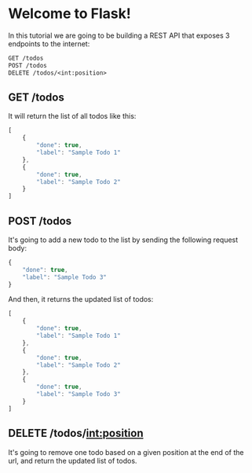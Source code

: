 # Welcome to Flask!

In this tutorial we are going to be building a REST API that exposes 3 endpoints to the internet:

```txt
GET /todos
POST /todos
DELETE /todos/<int:position>
```



## **GET /todos** 
It will return the list of all todos like this:

```javascript
[
    {
        "done": true,
        "label": "Sample Todo 1"
    },
    {
        "done": true,
        "label": "Sample Todo 2"
    }
]
```

## **POST /todos**

It's going to add a new todo to the list by sending the following request body:

```javascript
{
    "done": true,
    "label": "Sample Todo 3"
}
```

And then, it returns the updated list of todos:

```javascript
[
    {
        "done": true,
        "label": "Sample Todo 1"
    },
    {
        "done": true,
        "label": "Sample Todo 2"
    },
    {
        "done": true,
        "label": "Sample Todo 3"
    }
]
```

## **DELETE /todos/<int:position>**

It's going to remove one todo based on a given position at the end of the url, and return the updated list of todos.
